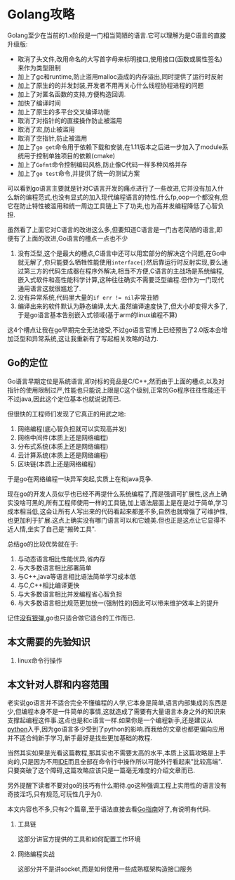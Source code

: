 # Golang攻略

Golang至少在当前的1.x阶段是一门相当简陋的语言.它可以理解为是C语言的直接升级版:

+ 取消了头文件,改用命名的大写首字母来标明接口,使用接口(函数或属性签名)来作为类型限制
+ 加上了gc和runtime,防止滥用malloc造成的内存溢出,同时提供了运行时反射
+ 加上了原生的的并发封装,开发者不用再关心什么线程协程进程的问题
+ 加上了对匿名函数的支持,方便构造回调.
+ 加快了编译时间
+ 加上了原生的多平台交叉编译功能
+ 取消了对指针的的直接操作防止被滥用
+ 取消了宏,防止被滥用
+ 取消了空指针,防止被滥用
+ 加上了`go get`命令用于依赖下载和安装,在1.11版本之后进一步加入了module系统用于控制单独项目的依赖(cmake)
+ 加上了`Gofmt`命令控制编码风格,防止像C代码一样多种风格并存
+ 加上了`go test`命令,并提供了统一的测试方案

可以看到go语言主要就是针对C语言开发的痛点进行了一些改进,它并没有加入什么新的编程范式,也没有显式的加入现代编程语言的特性.什么fp,oop一个都没有,但它在防止特性被滥用和统一周边工具链上下了功夫,也为高并发编程降低了心智负担.

虽然看了上面它对C语言的改进这么多,但要知道C语言是一门古老简陋的语言,即便有了上面的改进,Go语言的槽点一点也不少

1. 没有泛型,这个是最大的槽点,C语言中还可以用宏部分的解决这个问题,在Go中就无解了,你只能要么牺牲性能使用`interface{}`然后靠运行时反射实现,要么通过第三方的代码生成器在程序外解决,相当不方便,C语言的主战场是系统编程,嵌入式软件和高性能科学计算,这种往往确实不需要泛型编程.但作为一门现代通用语言这就很尴尬了.
2. 没有异常系统,代码里大量的`if err != nil`非常丑陋
3. 编译出来的软件默认为静态编译,太大.虽然编译速度快了,但大小却变得大多了,于是go语言基本告别嵌入式领域(基于arm的linux编程不算)

这4个槽点让我在go早期完全无法接受,不过go语言官博上已经预告了2.0版本会增加泛型和异常系统,这让我重新有了写起相关攻略的动力.

## Go的定位

Go语言早期定位是系统语言,即对标的竞品是C/C++,然而由于上面的槽点,以及对指针的使用限制过严,性能也只能说上限是C这个级别,正常的Go程序往往性能还干不过java,因此这个定位基本也就说说而已.

但很快的工程师们发现了它真正的用武之地:

1. 网络编程(底心智负担就可以实现高并发)
2. 网络中间件(本质上还是网络编程)
3. 分布式系统(本质上还是网络编程)
4. 云计算系统(本质上还是网络编程)
5. 区块链(本质上还是网络编程)

于是go在网络编程一块异军突起,实质上在和java竞争.

现在go的开发人员似乎也已经不再提什么系统编程了,而是强调可扩展性,这点上确实没啥可黑的,所有工程师使用一样的工具链,加上语法层面上是在是过于简单,学习成本相当低,这会让所有人写出来的代码看起来都差不多,自然也就增强了可维护性,也更加利于扩展.这点上确实没有哪门语言可以和它媲美.但也正是这点让它显得不近人情,坐实了自己是"搬砖工具".

总结go的比较优势就在于:

1. 与动态语言相比性能优异,省内存
2. 与大多数语言相比部署简单
3. 与C++,java等语言相比语法简单学习成本低
4. 与C,C++相比编译更快
5. 与大多数语言相比并发编程省心智负担
6. 与大多数语言相比规范更加统一(强制性的)因此可以带来维护效率上的提升

记住[没有银弹](https://baike.baidu.com/item/%E6%B2%A1%E6%9C%89%E9%93%B6%E5%BC%B9),go也只适合做它适合的工作而已.

## 本文需要的先验知识

1. linux命令行操作

## 本文针对人群和内容范围

老实说go语言并不适合完全不懂编程的人学,它本身是简单,语言内部集成的东西是少,但编程本身不是一件简单的事情,这就造成了需要有大量语言本身之外的知识来支撑起编程这件事.这点也是和c语言一样.如果你是一个编程新手,还是建议从[python](https://tutorialforpython.github.io/)入手,因为go语言多少受到了python的影响.而我给的文章也都更偏向应用并不适合纯新手学习,新手最好是找些更加基础的教程.

当然其实如果是光看这篇教程,那其实也不需要太高的水平,本质上这篇攻略是上手向的,只是因为不用[IDE](https://baike.baidu.com/item/%E9%9B%86%E6%88%90%E5%BC%80%E5%8F%91%E7%8E%AF%E5%A2%83/298524?fr=aladdin)而且全部在命令行中操作所以可能外行看起来"比较高端".只要突破了这个障碍,这篇攻略应该只是一篇毫无难度的介绍文章而已.

另外提醒下读者不要对go的技巧有什么期待.go这种强调工程上实用性的语言没有奇技淫巧,只有规范,可玩性几乎为0.

本文内容也不多,只有2个篇章,至于语法直接去看[Go指南](https://tour.go-zh.org/welcome/1)好了,有说明有代码.

1. 工具链

    这部分讲官方提供的工具和如何配置工作环境

2. 网络编程实战

    这部分并不是讲socket,而是如何使用一些成熟框架构造接口服务
